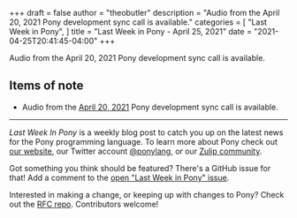 +++
draft = false
author = "theobutler"
description = "Audio from the April 20, 2021 Pony development sync call is available."
categories = [
    "Last Week in Pony",
]
title = "Last Week in Pony - April 25, 2021"
date = "2021-04-25T20:41:45-04:00"
+++

Audio from the April 20, 2021 Pony development sync call is available.
<!--more-->

## Items of note

- Audio from the [April 20, 2021](https://sync-recordings.ponylang.io/r/2021_04_20.m4a) Pony development sync call is available.

---

_Last Week In Pony_ is a weekly blog post to catch you up on the latest news for the Pony programming language. To learn more about Pony check out [our website](https://ponylang.io), our Twitter account [@ponylang](https://twitter.com/ponylang), or our [Zulip community](https://ponylang.zulipchat.com).

Got something you think should be featured? There's a GitHub issue for that! Add a comment to the [open "Last Week in Pony" issue](https://github.com/ponylang/ponylang.github.io/issues?q=is%3Aissue+is%3Aopen+label%3Alast-week-in-pony).

Interested in making a change, or keeping up with changes to Pony? Check out the [RFC repo](https://github.com/ponylang/rfcs). Contributors welcome!
